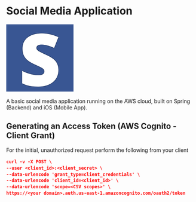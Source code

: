 # Social Media Application
![Logo](ios/SocialMedia/Assets.xcassets/AppIcon.appiconset/180.png)

A basic social media application running on the AWS cloud, built on Spring (Backend) and iOS (Mobile App).


## Generating an Access Token (AWS Cognito - Client Grant)

For the initial, unauthorized request perform the following from your client
```json
curl -v -X POST \
--user <client_id>:<client_secret> \
--data-urlencode 'grant_type=client_credentials' \
--data-urlencode 'client_id=<client_id>' \
--data-urlencode 'scope=<CSV scopes>' \
https://<your domain>.auth.us-east-1.amazoncognito.com/oauth2/token
```
